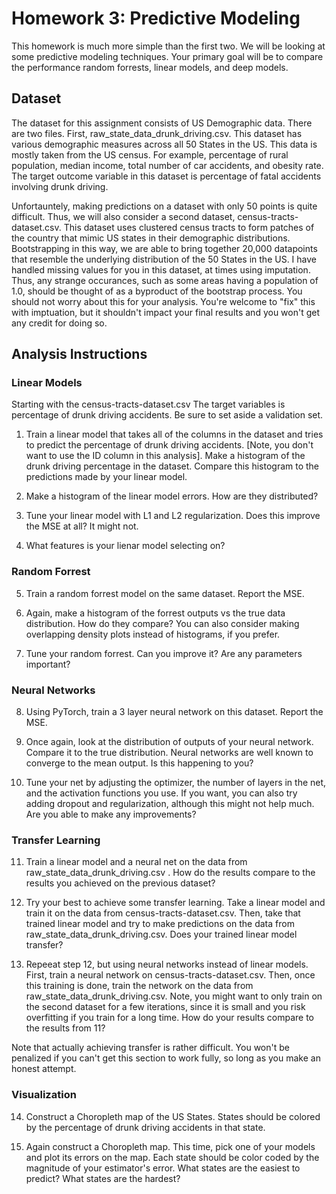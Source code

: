 # Homework 3: Predictive Modeling

This homework is much more simple than the first two. We will be looking at some predictive modeling techniques. Your primary goal will be to compare the performance random forrests, linear models, and deep models. 




## Dataset

The dataset for this assignment consists of US Demographic data. There are two files. First, raw_state_data_drunk_driving.csv. This dataset has various demographic measures across all 50 States in the US. This data is mostly taken from the US census. For example, percentage of rural population, median income, total number of car accidents, and obesity rate. The target outcome variable in this dataset is percentage of fatal accidents involving drunk driving. 

Unfortauntely, making predictions on a dataset with only 50 points is quite difficult. Thus, we will also consider a second dataset, census-tracts-dataset.csv. This dataset uses clustered census tracts to form patches of the country that mimic US states in their demographic distributions. Bootstrapping in this way, we are able to bring together 20,000 datapoints that resemble the underlying distribution of the 50 States in the US. I have handled missing values for you in this dataset, at times using imputation. Thus, any strange occurances, such as some areas having a population of 1.0, should be thought of as a byproduct of the bootstrap process. You should not worry about this for your analysis. You're welcome to "fix" this with imptuation, but it shouldn't impact your final results and you won't get any credit for doing so. 


## Analysis Instructions

### Linear Models

Starting with the census-tracts-dataset.csv 
The target variables is percentage of drunk driving accidents. Be sure to set aside a validation set. 

1. Train a linear model that takes all of the columns in the dataset and tries to predict the percentage of drunk driving accidents. [Note, you don't want to use the ID column in this analysis]. Make a histogram of the drunk driving percentage in the dataset. Compare this histogram to the predictions made by your linear model. 

2. Make a histogram of the linear model errors. How are they distributed? 

3. Tune your linear model with L1 and L2 regularization. Does this improve the MSE at all? It might not. 

4. What features is your lienar model selecting on? 

### Random Forrest 

5. Train a random forrest model on the same dataset. Report the MSE. 

6. Again, make a histogram of the forrest outputs vs the true data distribution. How do they compare? You can also consider making overlapping density plots instead of histograms, if you prefer. 

7. Tune your random forrest. Can you improve it? Are any parameters important? 

### Neural Networks 

8. Using PyTorch, train a 3 layer neural network on this dataset. Report the MSE. 

9. Once again, look at the distribution of outputs of your neural network. Compare it to the true distribution. Neural networks are well known to converge to the mean output. Is this happening to you? 

10. Tune your net by adjusting the optimizer, the number of layers in the net, and the activation functions you use. If you want, you can also try adding dropout and regularization, although this might not help much. Are you able to make any improvements? 

### Transfer Learning 

11. Train a linear model and a neural net on the data from raw_state_data_drunk_driving.csv . How do the results compare to the results you achieved on the previous dataset? 

12. Try your best to achieve some transfer learning. Take a linear model and train it on the data from census-tracts-dataset.csv. Then, take that trained linear model and try to make predictions on the data from raw_state_data_drunk_driving.csv. Does your trained linear model transfer? 

13. Repeeat step 12, but using neural networks instead of linear models. First, train a neural network on census-tracts-dataset.csv. Then, once this training is done, train the network on the data from raw_state_data_drunk_driving.csv. Note, you might want to only train on the second dataset for a few iterations, since it is small and you risk overfitting if you train for a long time. How do your results compare to the results from 11? 

Note that actually achieving transfer is rather difficult. You won't be penalized if you can't get this section to work fully, so long as you make an honest attempt. 

### Visualization 

14. Construct a Choropleth map of the US States. States should be colored by the percentage of drunk driving accidents in that state. 

15. Again construct a Choropleth map. This time, pick one of your models and plot its errors on the map. Each state should be color coded by the magnitude of your estimator's error. What states are the easiest to predict? What states are the hardest? 
